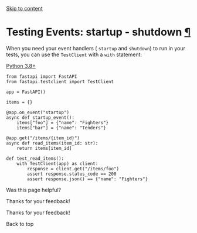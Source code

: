 [Skip to content](https://fastapi.tiangolo.com/advanced/testing-events/#testing-events-startup-shutdown)

# Testing Events: startup - shutdown [¶](https://fastapi.tiangolo.com/advanced/testing-events/\#testing-events-startup-shutdown "Permanent link")

When you need your event handlers ( `startup` and `shutdown`) to run in your tests, you can use the `TestClient` with a `with` statement:

[Python 3.8+](https://fastapi.tiangolo.com/advanced/testing-events/#__tabbed_1_1)

```md-code__content
from fastapi import FastAPI
from fastapi.testclient import TestClient

app = FastAPI()

items = {}

@app.on_event("startup")
async def startup_event():
    items["foo"] = {"name": "Fighters"}
    items["bar"] = {"name": "Tenders"}

@app.get("/items/{item_id}")
async def read_items(item_id: str):
    return items[item_id]

def test_read_items():
    with TestClient(app) as client:
        response = client.get("/items/foo")
        assert response.status_code == 200
        assert response.json() == {"name": "Fighters"}

```

Was this page helpful?






Thanks for your feedback!






Thanks for your feedback!


Back to top